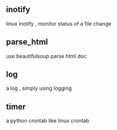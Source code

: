 inotify
--------------------
linux inotify , monitor status of a  file change

parse_html
--------------------
use beautifulsoup parse html doc

log
--------------------
a log , simply using logging

timer
--------------------
a python crontab like linux crontab